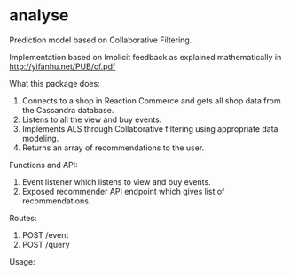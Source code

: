 # analyse  
Prediction model based on Collaborative Filtering.  

Implementation based on Implicit feedback as explained mathematically in http://yifanhu.net/PUB/cf.pdf  

What this package does:  
1. Connects to a shop in Reaction Commerce and gets all shop data from the Cassandra database.  
2. Listens to all the view and buy events.  
3. Implements ALS through Collaborative filtering using appropriate data modeling.  
4. Returns an array of recommendations to the user.  

Functions and API:  
1. Event listener which listens to view and buy events.  
2. Exposed recommender API endpoint which gives list of recommendations.  

Routes:  
1. POST /event  
2. POST /query  

Usage:  

<!-- Will be updated soon -->
